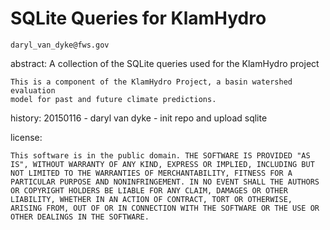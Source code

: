 SQLite Queries for KlamHydro
============================

    daryl_van_dyke@fws.gov


abstract:
	A collection of the SQLite queries used for the KlamHydro project
 
    This is a component of the KlamHydro Project, a basin watershed evaluation 
	model for past and future climate predictions.

history:
20150116 - daryl van dyke -  init repo and upload sqlite
	
	
license:
	
	This software is in the public domain. THE SOFTWARE IS PROVIDED "AS IS", WITHOUT WARRANTY OF ANY KIND, EXPRESS OR IMPLIED, INCLUDING BUT NOT LIMITED TO THE WARRANTIES OF MERCHANTABILITY, FITNESS FOR A PARTICULAR PURPOSE AND NONINFRINGEMENT. IN NO EVENT SHALL THE AUTHORS OR COPYRIGHT HOLDERS BE LIABLE FOR ANY CLAIM, DAMAGES OR OTHER LIABILITY, WHETHER IN AN ACTION OF CONTRACT, TORT OR OTHERWISE, ARISING FROM, OUT OF OR IN CONNECTION WITH THE SOFTWARE OR THE USE OR OTHER DEALINGS IN THE SOFTWARE.
